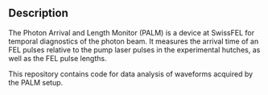 ## Description
The Photon Arrival and Length Monitor (PALM) is a device at SwissFEL for temporal diagnostics of the photon beam. It measures the arrival time of an FEL pulses relative to the pump laser pulses in the experimental hutches, as well as the FEL pulse lengths.

This repository contains code for data analysis of waveforms acquired by the PALM setup.
